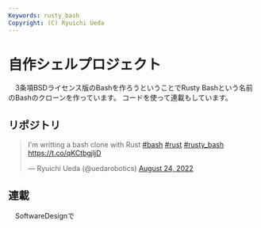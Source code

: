 ```yaml
---
Keywords: rusty_bash
Copyright: (C) Ryuichi Ueda
---
```


# 自作シェルプロジェクト

　3条項BSDライセンス版のBashを作ろうということでRusty Bashという名前のBashのクローンを作っています。
コードを使って連載もしています。

## リポジトリ

<blockquote class="twitter-tweet" data-partner="tweetdeck"><p lang="en" dir="ltr">I&#39;m writting a bash clone with Rust <a href="https://twitter.com/hashtag/bash?src=hash&amp;ref_src=twsrc%5Etfw">#bash</a> <a href="https://twitter.com/hashtag/rust?src=hash&amp;ref_src=twsrc%5Etfw">#rust</a> <a href="https://twitter.com/hashtag/rusty_bash?src=hash&amp;ref_src=twsrc%5Etfw">#rusty_bash</a> <a href="https://t.co/qKCtbgjljD">https://t.co/qKCtbgjljD</a></p>&mdash; Ryuichi Ueda (@uedarobotics) <a href="https://twitter.com/uedarobotics/status/1562585740504346625?ref_src=twsrc%5Etfw">August 24, 2022</a></blockquote>
<script async src="https://platform.twitter.com/widgets.js" charset="utf-8"></script>

## 連載

　SoftwareDesignで
